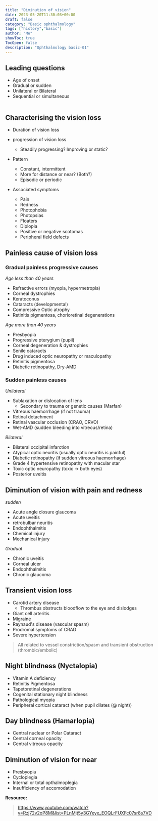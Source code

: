 ```yaml
---
title: "Diminution of vision"
date: 2023-05-20T11:30:03+00:00
draft: false
category: "Basic ophthalmology"
tags: ["history","basic"]
author: "Me"
showToc: true
TocOpen: false
description: "Ophthalmology basic-01"
---
```


## Leading questions
- Age of onset
- Gradual or sudden
- Unilateral or Bilateral
- Sequential or simultaneous 
<br><br>

## Characterising the vision loss
- Duration of vision loss 
- progression of vision loss 
    - Steadily progressing? Improving or static?
- Pattern 
    - Constant, intermittent 
    - More for distance or near? (Both?)
    - Episodic or periodic 

- Associated symptoms 
    - Pain 
    - Redness
    - Photophobia
    - Photopsias
    - Floaters
    - Diplopia 
    - Positive or negative scotomas
    - Peripheral field defects 

## Painless cause of vision loss

### Gradual painless progressive causes
*Age less than 40 years*
- Refractive errors (myopia, hypermetropia)
- Corneal dystrophies 
- Keratoconus 
- Cataracts (developmental)
- Compressive Optic atrophy 
- Retinitis pigmentosa, chorioretinal degenerations

*Age more than 40 years*
- Presbyopia 
- Progressive pterygium (pupil)
- Corneal degeneration & dystrophies 
- Senile cataracts 
- Drug induced optic neuropathy or maculopathy
- Retinitis pigmentosa
- Diabetic retinopathy, Dry-AMD 

### Sudden painless causes

*Unilateral*
- Sublaxation or dislocation of lens 
    - Secondary to trauma or genetic causes (Marfan)
- Vitreous haemorrhage (if not trauma)
- Retinal detachment 
- Retinal vascular occlusion (CRAO, CRVO)
- Wet-AMD (sudden bleeding into vitreous/retina)

*Bilateral*
- Bilateral occipital infarction 
- Atypical optic neuritis (usually optic neuritis is painful)
- Diabetic retinopathy (if sudden vitreous haemorrhage)
- Grade 4 hypertensive retinopathy with macular star
- Toxic optic neuropathy (toxic -> both eyes)
- Posterior uveitis 


## Diminution of vision with pain and redness 
*sudden* 
- Acute angle closure glaucoma 
- Acute uveitis 
- retrobulbar neuritis 
- Endophthalmitis
- Chemical injury 
- Mechanical injury 

*Gradual* 
- Chronic uveitis 
- Corneal ulcer
- Endophthalmitis
- Chronic glaucoma 

## Transient vision loss 
- Carotid artery disease 
    - Thrombus obstructs bloodflow to the eye and dislodges 
- Giant cell arteritis 
- Migraine 
- Raynaud's disease (vascular spasm)
- Prodromal symptoms of CRAO
- Severe hypertension 

> All related to vessel constriction/spasm and transient obstruction (thrombic/embolic) 

## Night blindness (Nyctalopia)
- Vitamin A deficiency 
- Retinitis Pigmentosa
- Tapetoretinal degenerations
- Cogenital stationary night blindness
- Pathological myopia
- Peripheral cortical cataract (when pupil dilates (@ night))

## Day blindness (Hamarlopia)
- Central nuclear or Polar Cataract 
- Central corneal opacity 
- Central vitreous opacity 

## Diminution of vision for near 
- Presbyopia
- Cycloplegia
- Internal or total opthalmoplegia
- Insufficiency of accomodation 

**Resource:**
> https://www.youtube.com/watch?v=Rzj72v2oP8M&list=PLnMjt5y3GYeye_EOQLrFUXFc07sr8s7VD
